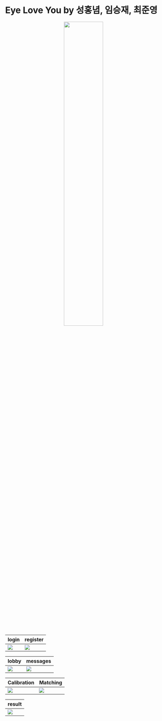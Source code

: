 # Eye Love You by 성홍념, 임승재, 최준영

<p align="center"> <img width="50%" src="https://user-images.githubusercontent.com/86216960/151111350-0a85e1cf-dee6-4ab4-bd63-c3517b3841ed.jpg"> </p>


|login|register|
|--|--|
|<img src="https://user-images.githubusercontent.com/86216960/151115055-84ba34c8-2969-4b0d-8e51-18a90ffb41fa.png">|<img src="https://user-images.githubusercontent.com/86216960/151115059-c60612f2-2a79-48c3-9f84-fa1c76f81cd6.png">|

|lobby|messages|
|--|--|
|<img src="https://user-images.githubusercontent.com/86216960/151115068-8b471073-2b7e-42a4-9add-2cc16588461c.png">|<img src="https://user-images.githubusercontent.com/86216960/151115442-7b588a87-28ce-40c1-aec3-0c010033c85d.png">|

|Calibration|Matching|
|--|--|
|<img src="https://user-images.githubusercontent.com/86216960/151115072-153ea022-f155-46d4-9829-e5389e00aacd.png">|<img src="https://user-images.githubusercontent.com/86216960/151115028-5d56b7df-6805-4b76-a0d3-4668161752e0.png">|

|result|
|--|
|<img src="https://user-images.githubusercontent.com/86216960/151115041-4bfcef05-165a-491c-b2d2-59f2e3ae7c9c.png">|
